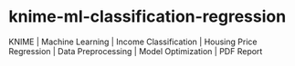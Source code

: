 # knime-ml-classification-regression
KNIME | Machine Learning | Income Classification | Housing Price Regression | Data Preprocessing | Model Optimization | PDF Report
